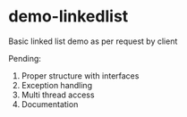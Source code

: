 # demo-linkedlist

Basic linked list demo as per request by client

Pending:
1) Proper structure with interfaces
2) Exception handling
3) Multi thread access
4) Documentation
